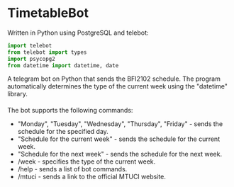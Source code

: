 # TimetableBot

Written in Python using PostgreSQL and telebot:
```python
import telebot
from telebot import types
import psycopg2
from datetime import datetime, date
```
A telegram bot on Python that sends the BFI2102 schedule. The program automatically determines the type of the current week using the "datetime" library.
####
The bot supports the following commands:
- "Monday", "Tuesday", "Wednesday", "Thursday", "Friday" - sends the schedule for the specified day.
- "Schedule for the current week" - sends the schedule for the current week.
- "Schedule for the next week" - sends the schedule for the next week.
- /week - specifies the type of the current week.
- /help - sends a list of bot commands.
- /mtuci - sends a link to the official MTUCI website.
